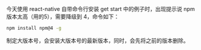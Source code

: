 今天使用 react-native 自带命令行安装 get start 中的例子时，出现提示说 npm 版本太高（用的5），需要降级到 4，命令如下：   

```bash
npm install npm@4 -g
```

制定大版本号，会安装大版本号的最新版本，同时，会先将之前的版本删除。   